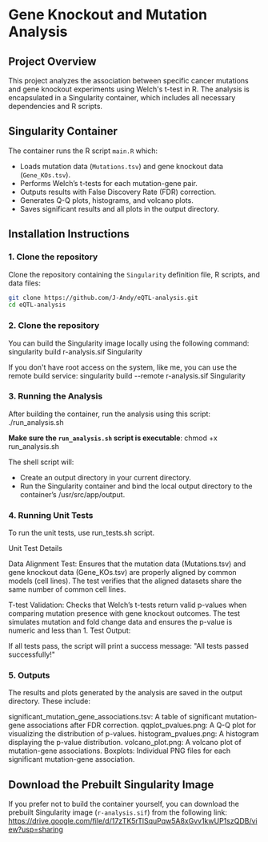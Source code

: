 # Gene Knockout and Mutation Analysis

## Project Overview

This project analyzes the association between specific cancer mutations and gene knockout experiments using Welch's t-test in R. The analysis is encapsulated in a Singularity container, which includes all necessary dependencies and R scripts.

## Singularity Container

The container runs the R script `main.R` which:
- Loads mutation data (`Mutations.tsv`) and gene knockout data (`Gene_KOs.tsv`). 
- Performs Welch’s t-tests for each mutation-gene pair.
- Outputs results with False Discovery Rate (FDR) correction.
- Generates Q-Q plots, histograms, and volcano plots.
- Saves significant results and all plots in the output directory.



## Installation Instructions

### 1. Clone the repository

Clone the repository containing the `Singularity` definition file, R scripts, and data files:

```bash
git clone https://github.com/J-Andy/eQTL-analysis.git
cd eQTL-analysis
```

### 2. Clone the repository
You can build the Singularity image locally using the following command:
singularity build r-analysis.sif Singularity

If you don't have root access on the system, like me, you can use the remote build service:
singularity build --remote r-analysis.sif Singularity

### 3. Running the Analysis
After building the container, run the analysis using this script: 
./run_analysis.sh

**Make sure the `run_analysis.sh` script is executable**:
  chmod +x run_analysis.sh

The shell script will:
 - Create an output directory in your current directory.
 - Run the Singularity container and bind the local output directory to the container’s /usr/src/app/output.

### 4. Running Unit Tests
To run the unit tests, use run_tests.sh script.

Unit Test Details

Data Alignment Test:
Ensures that the mutation data (Mutations.tsv) and gene knockout data (Gene_KOs.tsv) are properly aligned by common models (cell lines).
The test verifies that the aligned datasets share the same number of common cell lines.

T-test Validation:
Checks that Welch’s t-tests return valid p-values when comparing mutation presence with gene knockout outcomes.
The test simulates mutation and fold change data and ensures the p-value is numeric and less than 1.
Test Output:

If all tests pass, the script will print a success message: "All tests passed successfully!"

### 5. Outputs
The results and plots generated by the analysis are saved in the output directory. These include:

significant_mutation_gene_associations.tsv: A table of significant mutation-gene associations after FDR correction.
qqplot_pvalues.png: A Q-Q plot for visualizing the distribution of p-values.
histogram_pvalues.png: A histogram displaying the p-value distribution.
volcano_plot.png: A volcano plot of mutation-gene associations.
Boxplots: Individual PNG files for each significant mutation-gene association.


## Download the Prebuilt Singularity Image
If you prefer not to build the container yourself, you can download the prebuilt Singularity image (`r-analysis.sif`) from the following link: https://drive.google.com/file/d/17zTK5rTlSquPqw5A8xGvv1kwUP1szQDB/view?usp=sharing 
